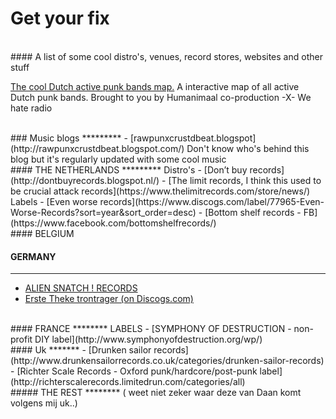 # Get your fix
<br>
#### A list of some cool distro's, venues, record stores, websites and other stuff

[The cool Dutch active punk bands map.](/dutch-band-map) A interactive map of all active Dutch punk bands. Brought to you by Humanimaal co-production -X- We hate radio

<br>
### Music blogs
*********
- [rawpunxcrustdbeat.blogspot](http://rawpunxcrustdbeat.blogspot.com/) Don't know who's behind this blog but it's regularly updated with some cool music

<br>
#### THE NETHERLANDS
*********
Distro's
- [Don’t buy records](http://dontbuyrecords.blogspot.nl/)
- [The limit records, I think this used to be crucial attack records](https://www.thelimitrecords.com/store/news/)
Labels
- [Even worse records](https://www.discogs.com/label/77965-Even-Worse-Records?sort=year&sort_order=desc)
- [Bottom shelf records - FB](https://www.facebook.com/bottomshelfrecords/)

<br>
#### BELGIUM


#### GERMANY
*******
- [ALIEN SNATCH ! RECORDS](http://www.aliensnatch.de/start.htm)
- [Erste Theke trontrager (on Discogs.com)](https://www.discogs.com/seller/Vaukajott/profile)

<br>
#### FRANCE
********
LABELS
- [SYMPHONY OF DESTRUCTION - non-profit DIY label](http://www.symphonyofdestruction.org/wp/)

<br>
#### Uk
*******
- [Drunken sailor records](http://www.drunkensailorrecords.co.uk/categories/drunken-sailor-records)
- [Richter Scale Records - Oxford punk/hardcore/post-punk label](http://richterscalerecords.limitedrun.com/categories/all)
<br>
##### THE REST
********
( weet niet zeker waar deze van Daan komt volgens mij uk..)

